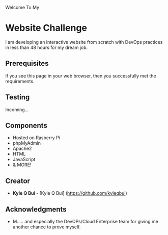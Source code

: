 Welcome To My
# Website Challenge

I am developing an interactive website from scratch with DevOps practices in less than 48 hours for my dream job.

## Prerequisites

If you see this page in your web browser, then you successfully met the requirements.

## Testing

Incoming...


## Components

* Hosted on Rasberry Pi
* phpMyAdmin
* Apache2
* HTML
* JavaScript
* & MORE!


## Creator

* **Kyle Q Bui** - [Kyle Q Bui] (https://github.com/kyleqbui)

## Acknowledgments

* M..... and especially the DevOPs/Cloud Enterprise team for giving me another chance to prove myself.

